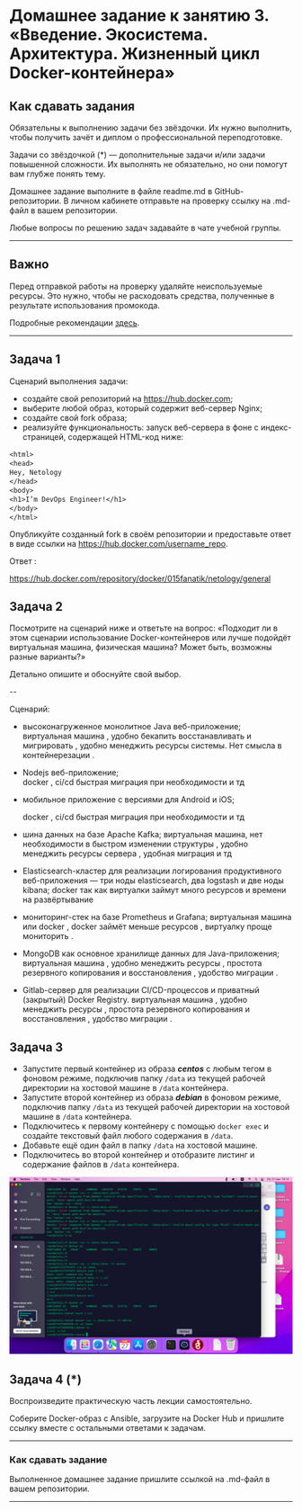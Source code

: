 
# Домашнее задание к занятию 3. «Введение. Экосистема. Архитектура. Жизненный цикл Docker-контейнера»

## Как сдавать задания

Обязательны к выполнению задачи без звёздочки. Их нужно выполнить, чтобы получить зачёт и диплом о профессиональной переподготовке.

Задачи со звёздочкой (*) — дополнительные задачи и/или задачи повышенной сложности. Их выполнять не обязательно, но они помогут вам глубже понять тему.

Домашнее задание выполните в файле readme.md в GitHub-репозитории. В личном кабинете отправьте на проверку ссылку на .md-файл в вашем репозитории.

Любые вопросы по решению задач задавайте в чате учебной группы.

---


## Важно

Перед отправкой работы на проверку удаляйте неиспользуемые ресурсы.
Это нужно, чтобы не расходовать средства, полученные в результате использования промокода.

Подробные рекомендации [здесь](https://github.com/netology-code/virt-homeworks/blob/virt-11/r/README.md).

---

## Задача 1

Сценарий выполнения задачи:

- создайте свой репозиторий на https://hub.docker.com;
- выберите любой образ, который содержит веб-сервер Nginx;
- создайте свой fork образа;
- реализуйте функциональность:
запуск веб-сервера в фоне с индекс-страницей, содержащей HTML-код ниже:
```
<html>
<head>
Hey, Netology
</head>
<body>
<h1>I’m DevOps Engineer!</h1>
</body>
</html>
```

Опубликуйте созданный fork в своём репозитории и предоставьте ответ в виде ссылки на https://hub.docker.com/username_repo.  
  
    
 Ответ :

https://hub.docker.com/repository/docker/015fanatik/netology/general

## Задача 2

Посмотрите на сценарий ниже и ответьте на вопрос:
«Подходит ли в этом сценарии использование Docker-контейнеров или лучше подойдёт виртуальная машина, физическая машина? Может быть, возможны разные варианты?»

Детально опишите и обоснуйте свой выбор.

--

Сценарий:

- высоконагруженное монолитное Java веб-приложение;  
  виртуальная машина , удобно бекапить  восстанавливать  и мигрировать , удобно менеджить ресурсы системы. Нет смысла в контейнерезации .
- Nodejs веб-приложение;  
  docker , ci/cd быстрая миграция при необходимости и тд
- мобильное приложение c версиями для Android и iOS;  

  docker , ci/cd быстрая миграция при необходимости и тд
- шина данных на базе Apache Kafka;
  виртуальная машина, нет необходимости в быстром изменении структуры , удобно менеджить ресурсы сервера , удобная миграция  и тд
- Elasticsearch-кластер для реализации логирования продуктивного веб-приложения — три ноды elasticsearch, два logstash и две ноды kibana;
  docker  так как виртуалки займут много ресурсов и времени на развёртывание
- мониторинг-стек на базе Prometheus и Grafana;
  виртуальная машина или docker , docker займёт меньше ресурсов , виртуалку проще мониторить . 
- MongoDB как основное хранилище данных для Java-приложения;
  виртуальная машина , удобно менеджить ресурсы , простота резервного копирования и восстановления , удобство миграции . 
- Gitlab-сервер для реализации CI/CD-процессов и приватный (закрытый) Docker Registry.
  виртуальная машина , удобно менеджить ресурсы , простота резервного копирования и восстановления , удобство миграции . 

## Задача 3

- Запустите первый контейнер из образа ***centos*** c любым тегом в фоновом режиме, подключив папку ```/data``` из текущей рабочей директории на хостовой машине в ```/data``` контейнера.
- Запустите второй контейнер из образа ***debian*** в фоновом режиме, подключив папку ```/data``` из текущей рабочей директории на хостовой машине в ```/data``` контейнера.
- Подключитесь к первому контейнеру с помощью ```docker exec``` и создайте текстовый файл любого содержания в ```/data```.
- Добавьте ещё один файл в папку ```/data``` на хостовой машине.
- Подключитесь во второй контейнер и отобразите листинг и содержание файлов в ```/data``` контейнера.

![docker](https://github.com/015fanatik/devops-netology/blob/main/screenshots/docker.png)
## Задача 4 (*)

Воспроизведите практическую часть лекции самостоятельно.

Соберите Docker-образ с Ansible, загрузите на Docker Hub и пришлите ссылку вместе с остальными ответами к задачам.


---

### Как cдавать задание

Выполненное домашнее задание пришлите ссылкой на .md-файл в вашем репозитории.

---

